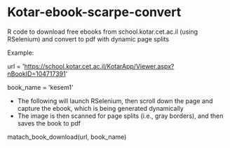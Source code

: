# Kotar-ebook-scarpe-convert
R code to download free ebooks from school.kotar.cet.ac.il (using RSelenium) and convert to pdf with dynamic page splits

Example:

url = 'https://school.kotar.cet.ac.il/KotarApp/Viewer.aspx?nBookID=104717391'

book_name = 'kesem1'

- The following will launch RSelenium, then scroll down the page and capture the ebook, which is being generated dynamically
- The image is then scanned for page splits (i.e., gray borders), and then saves the book to pdf

matach_book_download(url, book_name)

